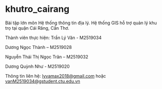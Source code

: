 # khutro_cairang
Bài tập lớn môn Hệ thống thông tin địa lý.
Hệ thống GIS hỗ trợ quản lý khu trọ tại quận Cái Răng, Cần Thơ.

Thành viên thực hiện:
Trần Lý Văn - M2519034 

Dương Ngọc Thành – M2519028

Nguyễn Thái Thị Ngọc Trân – M2519032

Dương Quỳnh Như  - M2519020

Thông tin liên hệ:
lyvamax2018@gmail.com
hoặc 
vanM2519034@gstudent.ctu.edu.vn
